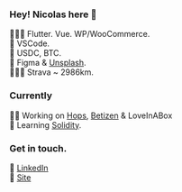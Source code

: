 ### Hey! Nicolas here 👋 

👨🏽‍💻 Flutter. Vue. WP/WooCommerce.<br>
🧰 VSCode.<br>
🦄 USDC, BTC.<br>
🎨 Figma & [Unsplash](https://unsplash.com/es/@minimo_io).<br>
🚴🏼‍♂️ Strava ~ 2986km.<br>

### Currently
👨‍💻 Working on [Hops](https://hops.uy), [Betizen](https://betizen.org) & LoveInABox<br>
📖 Learning [Solidity](https://soliditylang.org/).

### Get in touch.
💼 [LinkedIn](https://www.linkedin.com/in/nicolas-erramuspe/)<br>
🚀 [Site](https://minimo.io)<br>
